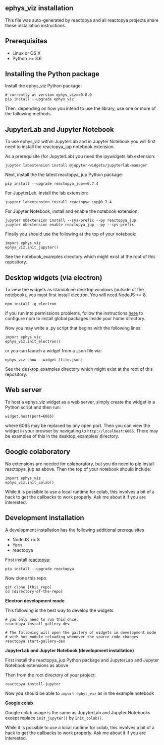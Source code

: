 ## ephys_viz installation

This file was auto-generated by reactopya and all reactopya projects share these installation instructions.

## Prerequisites

* Linux or OS X
* Python >= 3.6

## Installing the Python package

Install the ephys_viz Python package:

```
# currently at version ephys_viz==0.8.0
pip install --upgrade ephys_viz
```

Then, depending on how you intend to use the library, use one or more of the following methods.


## JupyterLab and Jupyter Notebook

To use ephys_viz within JupyterLab and in Jupyter Notebook you will first need to install the reactopya_jup notebook extension.

As a prerequisite (for JupyterLab) you need the ipywidgets lab extension:

```
jupyter labextension install @jupyter-widgets/jupyterlab-manager
```

Next, install the the latest reactopya_jup Python package:

```
pip install --upgrade reactopya_jup==0.7.4
```

For JupyterLab, install the lab extension:

```
jupyter labextension install reactopya_jup@0.7.4
```

For Jupyter Notebook, install and enable the notebook extension:

```
jupyter nbextension install --sys-prefix --py reactopya_jup
jupyter nbextension enable reactopya_jup --py --sys-prefix
```

Finally you should use the following at the top of your notebook:

```
import ephys_viz
ephys_viz.init_jupyter()
```

See the notebook_examples directory which might exist at the root of this repository.

## Desktop widgets (via electron)

To view the widgets as standalone desktop windows (outside of the notebook), you must first install electron. You will need NodeJS >= 8.

```
npm install -g electron
```

If you run into permissions problems, follow the instructions [here](https://github.com/sindresorhus/guides/blob/master/npm-global-without-sudo.md) to configure npm to install global packages inside your home directory.

Now you may write a .py script that begins with the following lines:

```
import ephys_viz
ephys_viz.init_electron()
```

or you can launch a widget from a .json file via:

```
ephys_viz show --widget [file.json]
```

See the desktop_examples directory which might exist at the root of this repository.

## Web server

To host a ephys_viz widget as a web server, simply create the widget in a Python script and then run:

```
widget.host(port=6065)
```

where 6065 may be replaced by any open port. Then you can view the widget in your browser by navigating to `http://localhost:6065`. There may be examples of this in the desktop_examples/ directory.

## Google colaboratory

No extensions are needed for colaboratory, but you do need to pip install reactopya_jup as above. Then the top of your notebook should include:

```
import ephys_viz
ephys_viz.init_colab()
```

While it is possible to use a local runtime for colab, this involves a bit of a hack to get the callbacks to work properly. Ask me about it if you are interested.


## Development installation

A development installation has the following additional prerequisites

* NodeJS >= 8
* Yarn
* reactopya

First install [reactopya](https://github.com/flatironinstitute/reactopya):

```
pip install --upgrade reactopya
```

Now clone this repo:

```
git clone [this_repo]
cd [directory-of-the-repo]
```

**Electron development mode**

This following is the best way to develop the widgets

```
# you only need to run this once:
reactopya install-gallery-dev

# The following will open the gallery of widgets in development mode
# with hot module reloading whenever the source code changes
reactopya start-gallery-dev
```

**JupyterLab and Jupyter Notebook (development installation)**

First install the reactopya_jup Python package and JupyterLab and Jupyter Notebook extensions as above

Then from the root directory of your project:

```
reactopya install-jupyter
```

Now you should be able to `import ephys_viz` as in the example notebook

**Google colab**

Google colab usage is the same as JupyterLab and Jupyter Notebooks except replace `init_jupyter()` by `init_colab()`.

While it is possible to use a local runtime for colab, this involves a bit of a hack to get the callbacks to work properly. Ask me about it if you are interested.